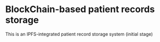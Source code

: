 <h1>BlockChain-based patient records storage</h1>
<p>This is an IPFS-integrated patient record storage system (initial stage) </p>

